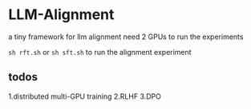# LLM-Alignment
a tiny framework for llm alignment
need 2 GPUs to run the experiments

`sh rft.sh` or `sh sft.sh` to run the alignment experiment

## todos
1.distributed multi-GPU training
2.RLHF
3.DPO
